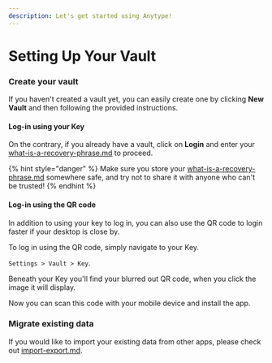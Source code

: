 ```yaml
---
description: Let's get started using Anytype!
---
```


# Setting Up Your Vault

### Create your vault

If you haven't created a vault yet, you can easily create one by clicking **New Vault** and then following the provided instructions.

#### Log-in using your Key

On the contrary, if you already have a vault, click on **Login** and enter your [what-is-a-recovery-phrase.md](../../data-and-security/what-is-a-recovery-phrase.md "mention") to proceed.

{% hint style="danger" %}
Make sure you store your [what-is-a-recovery-phrase.md](../../data-and-security/what-is-a-recovery-phrase.md "mention") somewhere safe, and try not to share it with anyone who can't be trusted!
{% endhint %}

#### Log-in using the QR code

In addition to using your key to log in, you can also use the QR code to login faster if your desktop is close by.

To log in using the QR code, simply navigate to your Key.

`Settings > Vault > Key`.

Beneath your Key you'll find your blurred out QR code, when you click the image it will display.

Now you can scan this code with your mobile device and install the app.

### Migrate existing data

If you would like to import your existing data from other apps, please check out [import-export.md](../import-export.md "mention").
